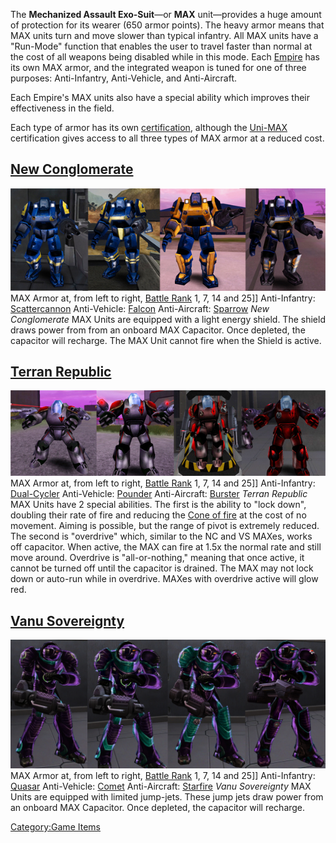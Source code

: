 The **Mechanized Assault Exo-Suit**—or **MAX** unit—provides a huge
amount of protection for its wearer (650 armor points). The heavy armor
means that MAX units turn and move slower than typical infantry. All MAX
units have a "Run-Mode" function that enables the user to travel faster
than normal at the cost of all weapons being disabled while in this
mode. Each [Empire](Empire.md) has its own MAX armor, and the
integrated weapon is tuned for one of three purposes: Anti-Infantry,
Anti-Vehicle, and Anti-Aircraft.

Each Empire's MAX units also have a special ability which improves their
effectiveness in the field.

Each type of armor has its own
[certification](Certifications.md), although the
[Uni-MAX](<Uni-MAX_(Certification)>) certification gives access
to all three types of MAX armor at a reduced cost.

## [New Conglomerate](New_Conglomerate.md)

![](images/NCMAXArmors2.jpg "fig:NCMAXArmors2.jpg") MAX Armor at, from left to
right, [Battle Rank](Battle_Rank.md) 1, 7, 14 and 25\]\]
Anti-Infantry: [Scattercannon](Scattercannon.md)
Anti-Vehicle: [Falcon](Falcon.md)
Anti-Aircraft: [Sparrow](Sparrow.md)
_New Conglomerate_ MAX Units are equipped with a light energy shield.
The shield draws power from from an onboard MAX Capacitor. Once
depleted, the capacitor will recharge. The MAX Unit cannot fire when the
Shield is active.

## [Terran Republic](Terran_Republic.md)

![](images/TRMAXArmor2.jpg "fig:TRMAXArmor2.jpg") MAX Armor at, from left to
right, [Battle Rank](Battle_Rank.md) 1, 7, 14 and 25\]\]
Anti-Infantry: [Dual-Cycler](Dual-Cycler.md)
Anti-Vehicle: [Pounder](Pounder.md)
Anti-Aircraft: [Burster](Burster.md)
_Terran Republic_ MAX Units have 2 special abilities. The first is the
ability to "lock down", doubling their rate of fire and reducing the
[Cone of fire](Cone_of_fire.md) at the cost of no movement.
Aiming is possible, but the range of pivot is extremely reduced. The
second is "overdrive" which, similar to the NC and VS MAXes, works off
capacitor. When active, the MAX can fire at 1.5x the normal rate and
still move around. Overdrive is "all-or-nothing," meaning that once
active, it cannot be turned off until the capacitor is drained. The MAX
may not lock down or auto-run while in overdrive. MAXes with overdrive
active will glow red.

## [Vanu Sovereignty](Vanu_Sovereignty.md)

![](images/VS_MAXs.jpg "fig:VS_MAXs.jpg") MAX Armor at, from left to right,
[Battle Rank](Battle_Rank.md) 1, 7, 14 and 25\]\] Anti-Infantry:
[Quasar](Quasar.md)
Anti-Vehicle: [Comet](Comet.md)
Anti-Aircraft: [Starfire](Starfire.md)
_Vanu Sovereignty_ MAX Units are equipped with limited jump-jets. These
jump jets draw power from an onboard MAX Capacitor. Once depleted, the
capacitor will recharge.

[Category:Game Items](Category:Game_Items.md)
